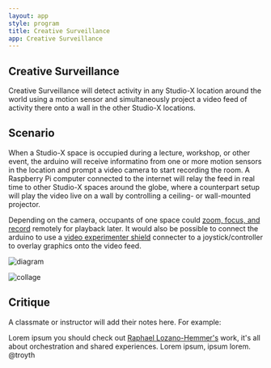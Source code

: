 ```yaml
---
layout: app
style: program
title: Creative Surveillance
app: Creative Surveillance
---
```

##	Creative Surveillance

Creative Surveillance will detect activity in any Studio-X location around the world using a motion sensor and simultaneously project a video feed of activity there onto a wall in the other Studio-X locations.


## Scenario

When a Studio-X space is occupied during a lecture, workshop, or other event, the arduino will receive informatino from one or more motion sensors in the location and prompt a video camera to start recording the room. A Raspberry Pi computer connected to the internet will relay the feed in real time to other Studio-X spaces around the globe, where a counterpart setup will play the video live on a wall by controlling a ceiling- or wall-mounted projector.

Depending on the camera, occupants of one space could [zoom, focus, and record](http://controlyourcamera.blogspot.com/2011/02/arduino-powered-lanc-remote.html) remotely for playback later. It would also be possible to connect the arduino to use a [video experimenter shield](http://nootropicdesign.com/ve/index.html) connecter to a joystick/controller to overlay graphics onto the video feed.


![diagram](https://raw.github.com/site2site/site2site.github.io/master/programs/creative-surveillance/images/diagram.jpg)


![collage](https://raw.github.com/site2site/site2site.github.io/master/programs/creative-surveillance/images/collage.jpg)



## Critique

A classmate or instructor will add their notes here. For example:

Lorem ipsum you should check out [Raphael Lozano-Hemmer's](http://www.lozano-hemmer.com/) work, it's all about orchestration and shared experiences. Lorem ipsum, ipsum lorem.  
@troyth
